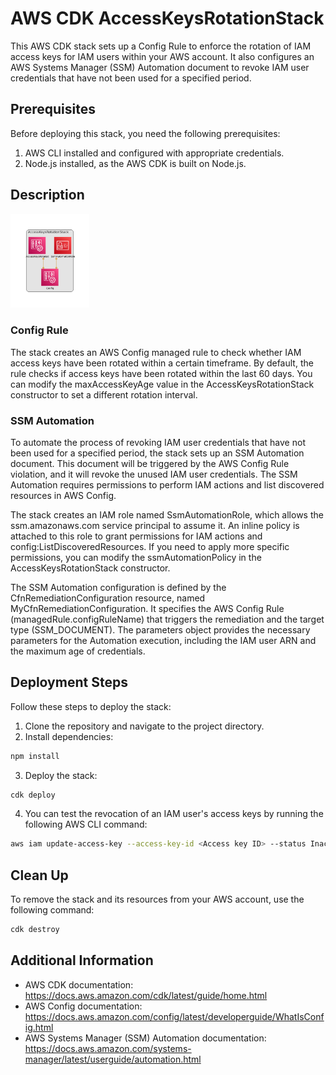 # AWS CDK AccessKeysRotationStack

This AWS CDK stack sets up a Config Rule to enforce the rotation of IAM access keys for IAM users within your AWS account. It also configures an AWS Systems Manager (SSM) Automation document to revoke IAM user credentials that have not been used for a specified period.

## Prerequisites

Before deploying this stack, you need the following prerequisites:

1. AWS CLI installed and configured with appropriate credentials.
2. Node.js installed, as the AWS CDK is built on Node.js.

## Description
<!-- add the diagram image here and make it smaller-->
<img src="./diagram.png" alt="CDK App Architecture Diagram" width="25%" height="25%">

### Config Rule
The stack creates an AWS Config managed rule to check whether IAM access keys have been rotated within a certain timeframe. By default, the rule checks if access keys have been rotated within the last 60 days. You can modify the maxAccessKeyAge value in the AccessKeysRotationStack constructor to set a different rotation interval.

### SSM Automation
To automate the process of revoking IAM user credentials that have not been used for a specified period, the stack sets up an SSM Automation document. This document will be triggered by the AWS Config Rule violation, and it will revoke the unused IAM user credentials. The SSM Automation requires permissions to perform IAM actions and list discovered resources in AWS Config.

The stack creates an IAM role named SsmAutomationRole, which allows the ssm.amazonaws.com service principal to assume it. An inline policy is attached to this role to grant permissions for IAM actions and config:ListDiscoveredResources. If you need to apply more specific permissions, you can modify the ssmAutomationPolicy in the AccessKeysRotationStack constructor.

The SSM Automation configuration is defined by the CfnRemediationConfiguration resource, named MyCfnRemediationConfiguration. It specifies the AWS Config Rule (managedRule.configRuleName) that triggers the remediation and the target type (SSM_DOCUMENT). The parameters object provides the necessary parameters for the Automation execution, including the IAM user ARN and the maximum age of credentials.

## Deployment Steps
Follow these steps to deploy the stack:

1. Clone the repository and navigate to the project directory.
2. Install dependencies: 
```bash
npm install
```

3. Deploy the stack:
```bash
cdk deploy
```

4. You can test the revocation of an IAM user's access keys by running the following AWS CLI command:
```bash
aws iam update-access-key --access-key-id <Access key ID> --status Inactive --user-name <IAM user name>
```

## Clean Up
To remove the stack and its resources from your AWS account, use the following command: 
```bash
cdk destroy
```

## Additional Information

- AWS CDK documentation: https://docs.aws.amazon.com/cdk/latest/guide/home.html
- AWS Config documentation: https://docs.aws.amazon.com/config/latest/developerguide/WhatIsConfig.html
- AWS Systems Manager (SSM) Automation documentation: https://docs.aws.amazon.com/systems-manager/latest/userguide/automation.html